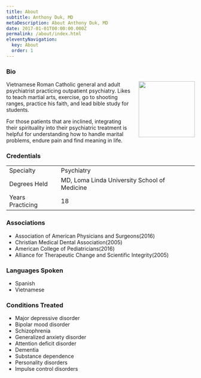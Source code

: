 ```yaml
---
title: About
subtitle: Anthony Duk, MD
metaDescription: About Anthony Duk, MD
date: 2017-01-01T00:00:00.000Z
permalink: /about/index.html
eleventyNavigation:
  key: About
  order: 1
---
```

### Bio

<img src="/assets/img/profile.jpeg" style="margin-top:0; padding-left:20px; width:150px; float:right">

Vietnamese Roman Catholic general and adult psychiatrist practicing outpatient psychiatry. Likes to teach martial arts, exercise, go to shooting ranges, practice his faith, and lead bible study for students.

For those patients that are inclined, integrating their spirituality into their psychiatric treatment is helpful for understanding how to handle marital problems, endure pain and find meaning in life.

### Credentials

|                  |                                              |
| ---------------- | -------------------------------------------- |
| Specialty        | Psychiatry                                   |
| Degrees Held     | MD, Loma Linda University School of Medicine |
| Years Practicing | 18                                           |

### Associations

* Association of American Physicians and Surgeons(2016)
* Christian Medical Dental Association(2005)
* American College of Pediatricians(2016)
* Alliance for Therapeutic Change and Scientific Integrity(2005)

### Languages Spoken

* Spanish
* Vietnamese

### Conditions Treated

* Major depressive disorder
* Bipolar mood disorder
* Schizophrenia
* Generalized anxiety disorder
* Attention deficit disorder
* Dementia
* Substance dependence
* Personality disorders
* Impulse control disorders
